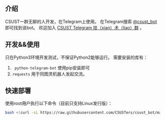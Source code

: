 ## 介绍
CSUST一群无聊的人开发，在Telegram上使用。
在Telegram搜索 [@csust_bot](https://telegram.me/csust_bot) 即可找到该bot。
欢迎加入 [CSUST Telegram 技（xian）术（liao）群](https://t.me/csuster) 。

## 开发&&使用
只在Python3环境开发测试，不保证Python2能够运行。
需要安装的库有：
1. ` python-telegram-bot` 使用pip安装即可
2. `requests` 用于同图灵机器人发起交流。

## 快速部署
使用root用户执行以下命令（目前只支持Linux发行版）：

```bash
bash <(curl -sL https://raw.githubusercontent.com/CSUSTers/csust_bot/master/letsgo.sh)
```
